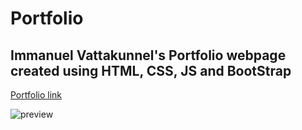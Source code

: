 # Portfolio

## Immanuel Vattakunnel's Portfolio webpage created using HTML, CSS, JS and BootStrap
[Portfolio link](https://immanuelvatta.github.io/Portfolio/)

![preview](/assets/Portfolio-demo.gif)
